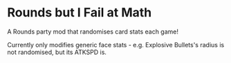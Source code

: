 # Rounds but I Fail at Math
A Rounds party mod that randomises card stats each game!

Currently only modifies generic face stats - e.g. Explosive Bullets's radius is not randomised, but its ATKSPD is.
